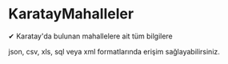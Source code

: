 # KaratayMahalleler

✔ Karatay'da bulunan mahallelere ait tüm bilgilere 

json, csv, xls, sql veya xml formatlarında erişim sağlayabilirsiniz.
